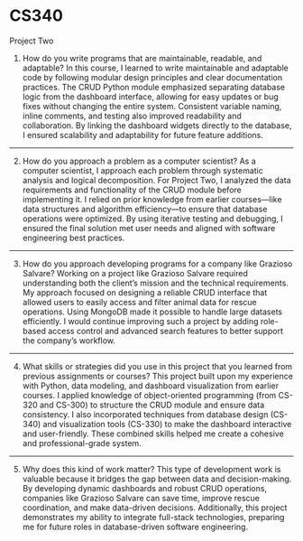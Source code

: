 # CS340
Project Two 
1. How do you write programs that are maintainable, readable, and adaptable?
In this course, I learned to write maintainable and adaptable code by following modular design principles and clear documentation practices. The CRUD Python module emphasized separating database logic from the dashboard interface, allowing for easy updates or bug fixes without changing the entire system. Consistent variable naming, inline comments, and testing also improved readability and collaboration. By linking the dashboard widgets directly to the database, I ensured scalability and adaptability for future feature additions.


---

2. How do you approach a problem as a computer scientist?
As a computer scientist, I approach each problem through systematic analysis and logical decomposition. For Project Two, I analyzed the data requirements and functionality of the CRUD module before implementing it. I relied on prior knowledge from earlier courses—like data structures and algorithm efficiency—to ensure that database operations were optimized. By using iterative testing and debugging, I ensured the final solution met user needs and aligned with software engineering best practices.


---

3. How do you approach developing programs for a company like Grazioso Salvare?
Working on a project like Grazioso Salvare required understanding both the client’s mission and the technical requirements. My approach focused on designing a reliable CRUD interface that allowed users to easily access and filter animal data for rescue operations. Using MongoDB made it possible to handle large datasets efficiently. I would continue improving such a project by adding role-based access control and advanced search features to better support the company’s workflow.


---

4. What skills or strategies did you use in this project that you learned from previous assignments or courses?
This project built upon my experience with Python, data modeling, and dashboard visualization from earlier courses. I applied knowledge of object-oriented programming (from CS-320 and CS-300) to structure the CRUD module and ensure data consistency. I also incorporated techniques from database design (CS-340) and visualization tools (CS-330) to make the dashboard interactive and user-friendly. These combined skills helped me create a cohesive and professional-grade system.


---

5. Why does this kind of work matter?
This type of development work is valuable because it bridges the gap between data and decision-making. By developing dynamic dashboards and robust CRUD operations, companies like Grazioso Salvare can save time, improve rescue coordination, and make data-driven decisions. Additionally, this project demonstrates my ability to integrate full-stack technologies, preparing me for future roles in database-driven software engineering.
